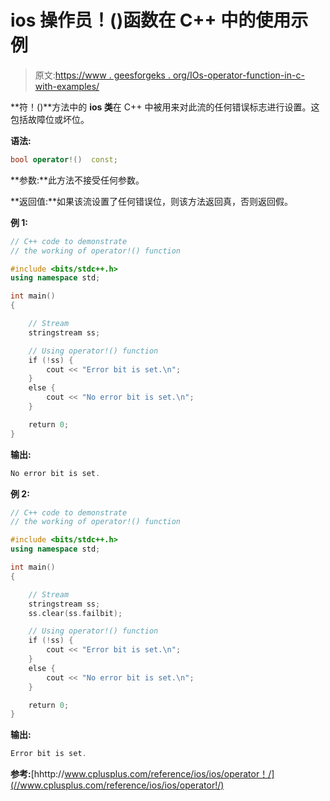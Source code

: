 # ios 操作员！()函数在 C++ 中的使用示例

> 原文:[https://www . geesforgeks . org/IOs-operator-function-in-c-with-examples/](https://www.geeksforgeeks.org/ios-operator-function-in-c-with-examples/)

**符！()**方法中的 **ios 类**在 C++ 中被用来对此流的任何错误标志进行设置。这包括故障位或坏位。

**语法:**

```cpp
bool operator!()  const;

```

**参数:**此方法不接受任何参数。

**返回值:**如果该流设置了任何错误位，则该方法返回真，否则返回假。

**例 1:**

```cpp
// C++ code to demonstrate
// the working of operator!() function

#include <bits/stdc++.h>
using namespace std;

int main()
{

    // Stream
    stringstream ss;

    // Using operator!() function
    if (!ss) {
        cout << "Error bit is set.\n";
    }
    else {
        cout << "No error bit is set.\n";
    }

    return 0;
}
```

**输出:**

```cpp
No error bit is set.

```

**例 2:**

```cpp
// C++ code to demonstrate
// the working of operator!() function

#include <bits/stdc++.h>
using namespace std;

int main()
{

    // Stream
    stringstream ss;
    ss.clear(ss.failbit);

    // Using operator!() function
    if (!ss) {
        cout << "Error bit is set.\n";
    }
    else {
        cout << "No error bit is set.\n";
    }

    return 0;
}
```

**输出:**

```cpp
Error bit is set.

```

**参考:**[hhttp://www.cplusplus.com/reference/ios/ios/operator！/](//www.cplusplus.com/reference/ios/ios/operator!/)